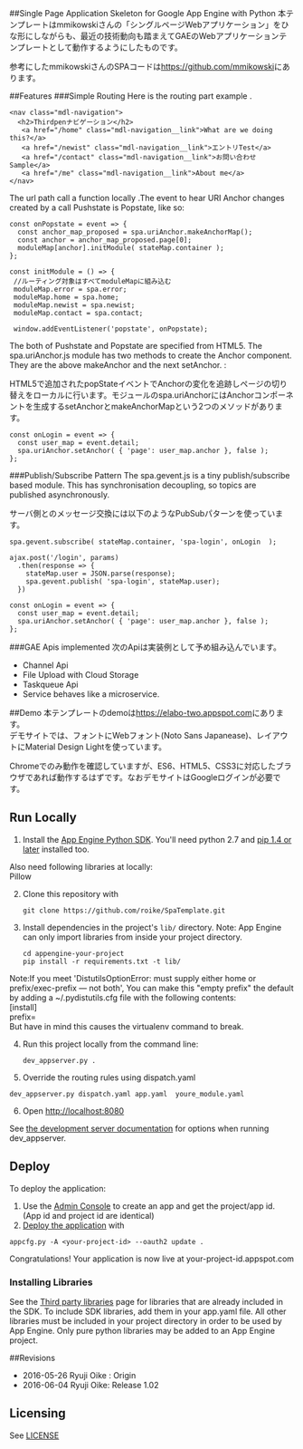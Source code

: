 ##Single Page Application Skeleton for Google App Engine with Python
本テンプレートはmmikowskiさんの「シングルページWebアプリケーション」をひな形にしながらも、最近の技術動向も踏まえてGAEのWebアプリケーションテンプレートとして動作するようにしたものです。

 参考にしたmmikowskiさんのSPAコードは<https://github.com/mmikowski>にあります。

##Features
###Simple Routing
Here is the routing part  example .

```
<nav class="mdl-navigation">
  <h2>Thirdpenナビゲーション</h2>
   <a href="/home" class="mdl-navigation__link">What are we doing this?</a>
   <a href="/newist" class="mdl-navigation__link">エントリTest</a>
   <a href="/contact" class="mdl-navigation__link">お問い合わせSample</a>
   <a href="/me" class="mdl-navigation__link">About me</a>
</nav>       
```
The url path call a function locally .The event to hear  URI Anchor changes  created by a call Pushstate  is Popstate, like so:

```
const onPopstate = event => {
  const anchor_map_proposed = spa.uriAnchor.makeAnchorMap();
  const anchor = anchor_map_proposed.page[0];
  moduleMap[anchor].initModule( stateMap.container );
};

const initModule = () => {
 //ルーティング対象はすべてmoduleMapに組み込む
 moduleMap.error = spa.error;
 moduleMap.home = spa.home;
 moduleMap.newist = spa.newist;
 moduleMap.contact = spa.contact;
        
 window.addEventListener('popstate', onPopstate);
```
The both of Pushstate and Popstate are specified from HTML5.  The spa.uriAnchor.js module  has two methods to create the Anchor component. They are  the above makeAnchor and the next setAnchor. :
  
  HTML5で追加されたpopStateイベントでAnchorの変化を追跡しページの切り替えをローカルに行います。モジュールのspa.uriAnchorにはAnchorコンポーネントを生成するsetAnchorとmakeAnchorMapという2つのメソッドがあります。  

```
const onLogin = event => {
  const user_map = event.detail;
  spa.uriAnchor.setAnchor( { 'page': user_map.anchor }, false );
};
```


###Publish/Subscribe Pattern
The spa.gevent.js is a tiny publish/subscribe based module. This has synchronisation decoupling, so topics are published asynchronously.  

サーバ側とのメッセージ交換には以下のようなPubSubパターンを使っています。

```
spa.gevent.subscribe( stateMap.container, 'spa-login', onLogin  );

ajax.post('/login', params)
  .then(response => {
    stateMap.user = JSON.parse(response);
    spa.gevent.publish( 'spa-login', stateMap.user);
  })

const onLogin = event => {
  const user_map = event.detail;
  spa.uriAnchor.setAnchor( { 'page': user_map.anchor }, false );
};
```

###GAE Apis implemented
次のApiは実装例として予め組み込んでいます。

* Channel Api
* File Upload with Cloud Storage
* Taskqueue Api
* Service behaves like a microservice. 

##Demo
本テンプレートのdemoは<https://elabo-two.appspot.com>にあります。  
デモサイトでは、フォントにWebフォント(Noto Sans Japanease)、レイアウトにMaterial Design Lightを使っています。  

Chromeでのみ動作を確認していますが、ES6、HTML5、CSS3に対応したブラウザであれば動作するはずです。なおデモサイトはGoogleログインが必要です。

## Run Locally
1. Install the [App Engine Python SDK](https://developers.google.com/appengine/downloads).
You'll need python 2.7 and [pip 1.4 or later](http://www.pip-installer.org/en/latest/installing.html) installed too.
  
  Also need following libraries at locally:   
Pillow

2. Clone this repository with

   ```
   git clone https://github.com/roike/SpaTemplate.git
   ```
3. Install dependencies in the project's `lib/` directory.
   Note: App Engine can only import libraries from inside your project directory.

   ```
   cd appengine-your-project
   pip install -r requirements.txt -t lib/
   ```
Note:If you meet 'DistutilsOptionError: must supply either home or prefix/exec-prefix — not both', 
You can make this "empty prefix" the default by adding a ~/.pydistutils.cfg file with the following contents:  
[install]  
prefix=  
But have in mind this causes the virtualenv command to break.

4. Run this project locally from the command line:

   ```
   dev_appserver.py .
   ```
5. Override the routing rules using dispatch.yaml  

 ```
dev_appserver.py dispatch.yaml app.yaml  youre_module.yaml
```
6. Open [http://localhost:8080](http://localhost:8080)

See [the development server documentation](https://developers.google.com/appengine/docs/python/tools/devserver)
for options when running dev_appserver.

## Deploy
To deploy the application:

1. Use the [Admin Console](https://appengine.google.com) to create an app and
   get the project/app id. (App id and project id are identical)
1. [Deploy the
   application](https://developers.google.com/appengine/docs/python/tools/uploadinganapp) with

```
appcfg.py -A <your-project-id> --oauth2 update .
```
Congratulations! Your application is now live at your-project-id.appspot.com

### Installing Libraries
See the [Third party
libraries](https://developers.google.com/appengine/docs/python/tools/libraries27)
page for libraries that are already included in the SDK.  To include SDK
libraries, add them in your app.yaml file. All other libraries must be included
in your project directory in order to be used by App Engine.  Only pure python
libraries may be added to an App Engine project.

##Revisions

* 2016-05-26 Ryuji Oike : Origin
* 2016-06-04 Ryuji Oike: Release 1.02

## Licensing
See [LICENSE](LICENSE)





